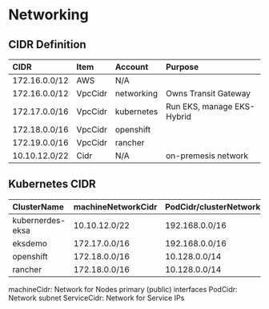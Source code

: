 # Networking

## CIDR Definition

| CIDR              | Item    | Account | Purpose |
|:------------------|:--------|:-----------|:-----|
| 172.16.0.0/12     | AWS     | N/A        |
| 172.16.0.0/12     | VpcCidr | networking | Owns Transit Gateway |
| 172.17.0.0/16     | VpcCidr | kubernetes | Run EKS, manage EKS-Hybrid |
| 172.18.0.0/16     | VpcCidr | openshift  | |
| 172.19.0.0/16     | VpcCidr | rancher    | |
| 10.10.12.0/22     | Cidr    | N/A        | on-premesis network |

## Kubernetes CIDR

| ClusterName        | machineNetworkCidr | PodCidr/clusterNetwork | prefix | ServiceNetwork | 
|:-------------------|:-------------------|:-----------------------|:-------|:---------------|
| kubernerdes-eksa   | 10.10.12.0/22      | 192.168.0.0/16         | /24    | 10.96.0.0/12   |
| eksdemo            | 172.17.0.0/16      | 192.168.0.0/16         | N/A    | 10.96.0.0/12   |
| openshift          | 172.18.0.0/16      | 10.128.0.0/14          | /23    | 172.30.0.0/16  |
| rancher            | 172.18.0.0/16      | 10.128.0.0/14          | /23    | 172.30.0.0/16  |

machineCidr: Network for Nodes primary (public) interfaces
PodCidr:  Network subnet 
ServiceCidr:  Network for Service IPs
